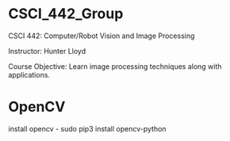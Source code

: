 # CSCI_442_Group

CSCI 442: Computer/Robot Vision and Image Processing

Instructor: Hunter Lloyd

Course Objective: Learn image processing techniques along with applications.


# OpenCV 
install opencv - sudo pip3 install opencv-python
